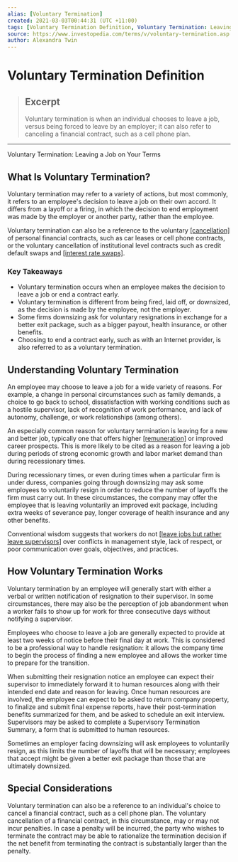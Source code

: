 ```yaml
---
alias: [Voluntary Termination]
created: 2021-03-03T00:44:31 (UTC +11:00)
tags: [Voluntary Termination Definition, Voluntary Termination: Leaving a Job on Your Terms]
source: https://www.investopedia.com/terms/v/voluntary-termination.asp
author: Alexandra Twin
---
```


# Voluntary Termination Definition

> ## Excerpt
> Voluntary termination is when an individual chooses to leave a job, versus being forced to leave by an employer; it can also refer to canceling a financial contract, such as a cell phone plan.

---

Voluntary Termination: Leaving a Job on Your Terms
## What Is Voluntary Termination?

Voluntary termination may refer to a variety of actions, but most commonly, it refers to an employee's decision to leave a job on their own accord. It differs from a layoff or a firing, in which the decision to end employment was made by the employer or another party, rather than the employee.

Voluntary termination can also be a reference to the voluntary [[cancellation]](https://www.investopedia.com/terms/c/cancellation.asp) of personal financial contracts, such as car leases or cell phone contracts, or the voluntary cancellation of institutional level contracts such as credit default swaps and [[interest rate swaps]](https://www.investopedia.com/terms/i/interestrateswap.asp).

### Key Takeaways

-   Voluntary termination occurs when an employee makes the decision to leave a job or end a contract early.
-   Voluntary termination is different from being fired, laid off, or downsized, as the decision is made by the employee, not the employer.
-   Some firms downsizing ask for voluntary resignations in exchange for a better exit package, such as a bigger payout, health insurance, or other benefits.
-   Choosing to end a contract early, such as with an Internet provider, is also referred to as a voluntary termination.

## Understanding Voluntary Termination

An employee may choose to leave a job for a wide variety of reasons. For example, a change in personal circumstances such as family demands, a choice to go back to school, dissatisfaction with working conditions such as a hostile supervisor, lack of recognition of work performance, and lack of autonomy, challenge, or work relationships (among others).

An especially common reason for voluntary termination is leaving for a new and better job, typically one that offers higher [[remuneration]](https://www.investopedia.com/terms/r/remuneration.asp) or improved career prospects. This is more likely to be cited as a reason for leaving a job during periods of strong economic growth and labor market demand than during recessionary times.

During recessionary times, or even during times when a particular firm is under duress, companies going through downsizing may ask some employees to voluntarily resign in order to reduce the number of layoffs the firm must carry out. In these circumstances, the company may offer the employee that is leaving voluntarily an improved exit package, including extra weeks of severance pay, longer coverage of health insurance and any other benefits.

Conventional wisdom suggests that workers do not [[leave jobs but rather leave supervisors]](https://hbr.org/2018/01/why-people-really-quit-their-jobs) over conflicts in management style, lack of respect, or poor communication over goals, objectives, and practices.

## How Voluntary Termination Works

Voluntary termination by an employee will generally start with either a verbal or written notification of resignation to their supervisor. In some circumstances, there may also be the perception of job abandonment when a worker fails to show up for work for three consecutive days without notifying a supervisor.

Employees who choose to leave a job are generally expected to provide at least two weeks of notice before their final day at work. This is considered to be a professional way to handle resignation: it allows the company time to begin the process of finding a new employee and allows the worker time to prepare for the transition.

When submitting their resignation notice an employee can expect their supervisor to immediately forward it to human resources along with their intended end date and reason for leaving. Once human resources are involved, the employee can expect to be asked to return company property, to finalize and submit final expense reports, have their post-termination benefits summarized for them, and be asked to schedule an exit interview. Supervisors may be asked to complete a Supervisory Termination Summary, a form that is submitted to human resources.

Sometimes an employer facing downsizing will ask employees to voluntarily resign, as this limits the number of layoffs that will be necessary; employees that accept might be given a better exit package than those that are ultimately downsized.

## Special Considerations

Voluntary termination can also be a reference to an individual's choice to cancel a financial contract, such as a cell phone plan. The voluntary cancellation of a financial contract, in this circumstance, may or may not incur penalties. In case a penalty will be incurred, the party who wishes to terminate the contract may be able to rationalize the termination decision if the net benefit from terminating the contract is substantially larger than the penalty.
